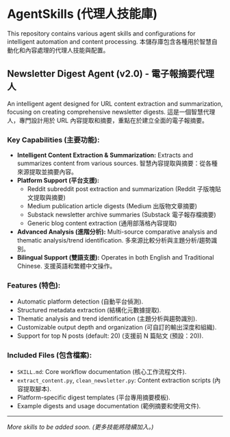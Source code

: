 # AgentSkills (代理人技能庫)

This repository contains various agent skills and configurations for intelligent automation and content processing.
本儲存庫包含各種用於智慧自動化和內容處理的代理人技能與配置。

## Newsletter Digest Agent (v2.0) - 電子報摘要代理人

An intelligent agent designed for URL content extraction and summarization, focusing on creating comprehensive newsletter digests.
這是一個智慧代理人，專門設計用於 URL 內容提取和摘要，重點在於建立全面的電子報摘要。

### Key Capabilities (主要功能):

*   **Intelligent Content Extraction & Summarization:** Extracts and summarizes content from various sources.
    智慧內容提取與摘要：從各種來源提取並摘要內容。
*   **Platform Support (平台支援):**
    *   Reddit subreddit post extraction and summarization (Reddit 子版塊貼文提取與摘要)
    *   Medium publication article digests (Medium 出版物文章摘要)
    *   Substack newsletter archive summaries (Substack 電子報存檔摘要)
    *   Generic blog content extraction (通用部落格內容提取)
*   **Advanced Analysis (進階分析):** Multi-source comparative analysis and thematic analysis/trend identification.
    多來源比較分析與主題分析/趨勢識別。
*   **Bilingual Support (雙語支援):** Operates in both English and Traditional Chinese.
    支援英語和繁體中文操作。

### Features (特色):

*   Automatic platform detection (自動平台偵測).
*   Structured metadata extraction (結構化元數據提取).
*   Thematic analysis and trend identification (主題分析與趨勢識別).
*   Customizable output depth and organization (可自訂的輸出深度和組織).
*   Support for top N posts (default: 20) (支援前 N 篇貼文 (預設：20)).

### Included Files (包含檔案):

*   `SKILL.md`: Core workflow documentation (核心工作流程文件).
*   `extract_content.py`, `clean_newsletter.py`: Content extraction scripts (內容提取腳本).
*   Platform-specific digest templates (平台專用摘要模板).
*   Example digests and usage documentation (範例摘要和使用文件).

---
*More skills to be added soon. (更多技能將陸續加入。)*
